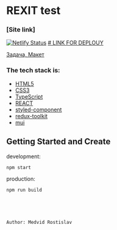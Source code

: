 # REXIT test

### [Site link]

[![Netlify Status](https://api.netlify.com/api/v1/badges/14e7ef42-5c90-44c8-a7ec-0b6e20c59735/deploy-status)](https://delicate-fox-57ee1e.netlify.app/)
<a href="https://delicate-fox-57ee1e.netlify.app/" ># LINK FOR DEPLOUY</a>


[Задача, Макет](https://www.figma.com/file/hASNKZMt0gydcsdLJvnO8a/Rexit-Frontend-Test-Task?type=design&node-id=0%3A1&mode=design&t=wipbUpt3PaS8OIT3-1)

### The tech stack is:

- [HTML5](https://en.wikipedia.org/wiki/HTML5)
- [CSS3](https://en.wikipedia.org/wiki/Cascading_Style_Sheets)
- [TypeScript](https://ru.wikipedia.org/wiki/TypeScript)
- [REACT](https://ru.wikipedia.org/wiki/React)
- [styled-component](https://styled-components.com/)
- [redux-toolkit](https://redux-toolkit.js.org/)
- [mui](https://mui.com/)



## Getting Started and Create

development:

```bash
npm start
```

production:

```bash
npm run build





Author: Medvid Rostislav
